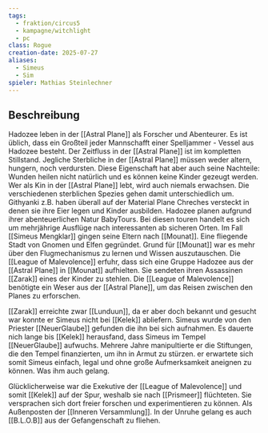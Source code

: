 ```yaml
---
tags:
  - fraktion/circus5
  - kampagne/witchlight
  - pc
class: Rogue
creation-date: 2025-07-27
aliases:
  - Simeus
  - Sim
spieler: Mathias Steinlechner
---
```

## Beschreibung
Hadozee leben in der [[Astral Plane]] als Forscher und Abenteurer. Es ist üblich, dass ein Großteil jeder Mannschafft einer Spelljammer - Vessel aus Hadozee besteht. Der Zeitfluss in der [[Astral Plane]] ist im kompletten Stillstand. Jegliche Sterbliche in der [[Astral Plane]] müssen weder altern, hungern, noch verdursten. Diese Eigenschaft hat aber auch seine Nachteile: Wunden heilen nicht natürlich und es können keine Kinder gezeugt werden. Wer als Kin in der [[Astral Plane]] lebt, wird auch niemals erwachsen. Die verschiedenen sterblichen Spezies gehen damit unterschiedlich um. Githyanki z.B. haben überall auf der Material Plane Chreches versteckt in denen sie ihre Eier legen und Kinder ausbilden. Hadozee planen aufgrund ihrer abenteuerlichen Natur BabyTours. Bei diesen touren handelt es sich um mehrjährige Ausflüge nach interessanten ab sicheren Orten. Im Fall [[Simeus Mengklar]] gingen seine Eltern nach [[Mounat]]. Eine fliegende Stadt von Gnomen und Elfen gegründet. Grund für [[Mounat]] war es mehr über den Flugmechanismus zu lernen und Wissen auszutauschen. Die [[League of Malevolence]] erfuhr, dass sich eine Gruppe Hadozee aus der [[Astral Plane]] in [[Mounat]] aufhielten. Sie sendeten ihren Assassinen [[Zarak]] eines der Kinder zu stehlen. Die [[League of Malevolence]] benötigte ein Weser aus der [[Astral Plane]], um das Reisen zwischen den Planes zu erforschen.

[[Zarak]] erreichte zwar [[Lunduun]], da er aber doch bekannt und gesucht war konnte er Simeus nicht bei [[Kelek]] abliefern. Simeus wurde von den Priester [[NeuerGlaube]] gefunden die ihn bei sich aufnahmen. Es dauerte nich lange bis [[Kelek]] herausfand, dass Simeus im Tempel [[NeuerGlaube]] aufwuchs. Mehrere Jahre manipultierte er die Stiftungen, die den Tempel finanzierten, um ihn in Armut zu stürzen. er erwartete sich somit Simeus einfach, legal und ohne große Aufmerksamkeit aneignen zu können. Was ihm auch gelang.

Glücklicherweise war die Exekutive der [[League of Malevolence]] und somit [[Kelek]] auf der Spur, weshalb sie nach [[Prismeer]] flüchteten. Sie versprachen sich dort freier forschen und experimentieren zu können. Als Außenposten der [[Inneren Versammlung]]. In der Unruhe gelang es auch [[B.L.O.B]] aus der Gefangenschaft zu fliehen.

